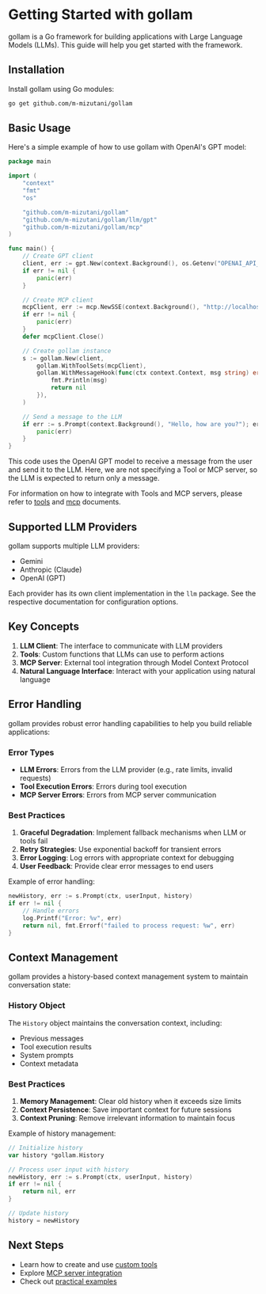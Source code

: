 # Getting Started with gollam

gollam is a Go framework for building applications with Large Language Models (LLMs). This guide will help you get started with the framework.

## Installation

Install gollam using Go modules:

```bash
go get github.com/m-mizutani/gollam
```

## Basic Usage

Here's a simple example of how to use gollam with OpenAI's GPT model:

```go
package main

import (
    "context"
    "fmt"
    "os"

    "github.com/m-mizutani/gollam"
    "github.com/m-mizutani/gollam/llm/gpt"
    "github.com/m-mizutani/gollam/mcp"
)

func main() {
    // Create GPT client
    client, err := gpt.New(context.Background(), os.Getenv("OPENAI_API_KEY"))
    if err != nil {
        panic(err)
    }

    // Create MCP client
    mcpClient, err := mcp.NewSSE(context.Background(), "http://localhost:8080")
    if err != nil {
        panic(err)
    }
    defer mcpClient.Close()

    // Create gollam instance
    s := gollam.New(client,
        gollam.WithToolSets(mcpClient),
        gollam.WithMessageHook(func(ctx context.Context, msg string) error {
            fmt.Println(msg)
            return nil
        }),
    )

    // Send a message to the LLM
    if err := s.Prompt(context.Background(), "Hello, how are you?"); err != nil {
        panic(err)
    }
}
```

This code uses the OpenAI GPT model to receive a message from the user and send it to the LLM. Here, we are not specifying a Tool or MCP server, so the LLM is expected to return only a message.

For information on how to integrate with Tools and MCP servers, please refer to [tools](tools.md) and [mcp](mcp.md) documents.

## Supported LLM Providers

gollam supports multiple LLM providers:

- Gemini
- Anthropic (Claude)
- OpenAI (GPT)

Each provider has its own client implementation in the `llm` package. See the respective documentation for configuration options.

## Key Concepts

1. **LLM Client**: The interface to communicate with LLM providers
2. **Tools**: Custom functions that LLMs can use to perform actions
3. **MCP Server**: External tool integration through Model Context Protocol
4. **Natural Language Interface**: Interact with your application using natural language

## Error Handling

gollam provides robust error handling capabilities to help you build reliable applications:

### Error Types
- **LLM Errors**: Errors from the LLM provider (e.g., rate limits, invalid requests)
- **Tool Execution Errors**: Errors during tool execution
- **MCP Server Errors**: Errors from MCP server communication

### Best Practices
1. **Graceful Degradation**: Implement fallback mechanisms when LLM or tools fail
2. **Retry Strategies**: Use exponential backoff for transient errors
3. **Error Logging**: Log errors with appropriate context for debugging
4. **User Feedback**: Provide clear error messages to end users

Example of error handling:
```go
newHistory, err := s.Prompt(ctx, userInput, history)
if err != nil {
    // Handle errors
    log.Printf("Error: %v", err)
    return nil, fmt.Errorf("failed to process request: %w", err)
}
```

## Context Management

gollam provides a history-based context management system to maintain conversation state:

### History Object
The `History` object maintains the conversation context, including:
- Previous messages
- Tool execution results
- System prompts
- Context metadata

### Best Practices
1. **Memory Management**: Clear old history when it exceeds size limits
2. **Context Persistence**: Save important context for future sessions
3. **Context Pruning**: Remove irrelevant information to maintain focus

Example of history management:
```go
// Initialize history
var history *gollam.History

// Process user input with history
newHistory, err := s.Prompt(ctx, userInput, history)
if err != nil {
    return nil, err
}

// Update history
history = newHistory
```

## Next Steps

- Learn how to create and use [custom tools](tools.md)
- Explore [MCP server integration](mcp.md)
- Check out [practical examples](examples.md)
